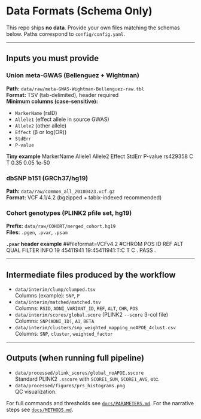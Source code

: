 # Data Formats (Schema Only)

This repo ships **no data**. Provide your own files matching the schemas below.
Paths correspond to `config/config.yaml`.

---

## Inputs you must provide

### Union meta-GWAS (Bellenguez + Wightman)
**Path:** `data/raw/meta-GWAS-Wightman-Bellenguez-raw.tbl`  
**Format:** TSV (tab-delimited), header required  
**Minimum columns (case-sensitive):**
- `MarkerName` (rsID)
- `Allele1` (effect allele in source GWAS)
- `Allele2` (other allele)
- `Effect` (β or log(OR))
- `StdErr`
- `P-value`

**Tiny example**
MarkerName Allele1 Allele2 Effect StdErr P-value
rs429358 C T 0.35 0.05 1e-50


### dbSNP b151 (GRCh37/hg19)
**Path:** `data/raw/common_all_20180423.vcf.gz`  
**Format:** VCF 4.1/4.2 (bgzipped + tabix-indexed recommended)

### Cohort genotypes (PLINK2 pfile set, hg19)
**Prefix:** `data/raw/COHORT/merged_cohort.hg19`  
**Files:** `.pgen`, `.pvar`, `.psam`  

**`.pvar` header example**
##fileformat=VCFv4.2
#CHROM POS ID REF ALT QUAL FILTER INFO
19 45411941 19:45411941:T:C T C . PASS .

---

## Intermediate files produced by the workflow

- `data/interim/clump/clumped.tsv`  
  Columns (example): `SNP`, `P`
- `data/interim/matched/matched.tsv`  
  Columns: `RSID`, `ADNI_VARIANT_ID`, `REF`, `ALT`, `CHR`, `POS`
- `data/interim/scores/global.score` (PLINK2 `--score` 3-col file)  
  Columns: `SNP(ADNI_ID)`, `A1`, `BETA`
- `data/interim/clusters/snp_weighted_mapping_noAPOE_4clust.csv`  
  Columns: `SNP`, `cluster`, `weighted_factor`

---

## Outputs (when running full pipeline)

- `data/processed/plink_scores/global_noAPOE.sscore`  
  Standard PLINK2 `.sscore` with `SCORE1_SUM`, `SCORE1_AVG`, etc.
- `data/processed/figures/prs_histograms.png`  
  QC visualization.

For full commands and thresholds see [`docs/PARAMETERS.md`](PARAMETERS.md).
For the narrative steps see [`docs/METHODS.md`](METHODS.md).

